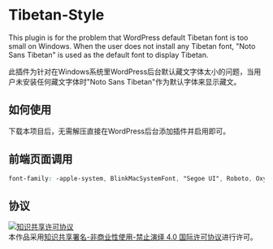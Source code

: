# Tibetan-Style

This plugin is for the problem that WordPress default Tibetan font is too small on Windows. When the user does not install any Tibetan font, "Noto Sans Tibetan" is used as the default font to display Tibetan.

此插件为针对在Windows系统里WordPress后台默认藏文字体太小的问题，当用户未安装任何藏文字体时"Noto Sans Tibetan"作为默认字体来显示藏文。

## 如何使用
下载本项目后，无需解压直接在WordPress后台添加插件并启用即可。

## 前端页面调用
```css
font-family: -apple-system, BlinkMacSystemFont, "Segoe UI", Roboto, Oxygen-Sans, Ubuntu, Cantarell, "Helvetica Neue", "Kokonor", "Kailasa", "Tibetan Machine Uni", "Noto Sans Tibetan", "Jomolhari", "Microsoft Himalaya", sans-serif;
```

## 协议

<a rel="license" href="http://creativecommons.org/licenses/by-nc-nd/4.0/"><img alt="知识共享许可协议" style="border-width:0" src="https://i.creativecommons.org/l/by-nc-nd/4.0/88x31.png" /></a><br />本作品采用<a rel="license" href="http://creativecommons.org/licenses/by-nc-nd/4.0/">知识共享署名-非商业性使用-禁止演绎 4.0 国际许可协议</a>进行许可。